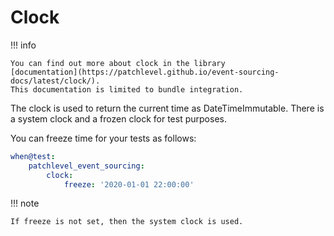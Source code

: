 # Clock

!!! info

    You can find out more about clock in the library 
    [documentation](https://patchlevel.github.io/event-sourcing-docs/latest/clock/). 
    This documentation is limited to bundle integration.

The clock is used to return the current time as DateTimeImmutable. 
There is a system clock and a frozen clock for test purposes.

You can freeze time for your tests as follows:

```yaml
when@test:
    patchlevel_event_sourcing:
        clock:
            freeze: '2020-01-01 22:00:00'
```

!!! note

    If freeze is not set, then the system clock is used.